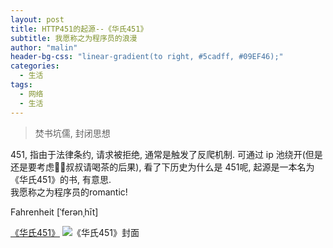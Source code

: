 ```yaml
---
layout: post
title: HTTP451的起源--《华氏451》
subtitle: 我愿称之为程序员的浪漫
author: "malin"
header-bg-css: "linear-gradient(to right, #5cadff, #09EF46);"
categories:
  - 生活
tags:
  - 网络
  - 生活
---
```


> 焚书坑儒, 封闭思想

451, 指由于法律条约, 请求被拒绝, 通常是触发了反爬机制. 可通过 ip 池绕开(但是还是要考虑👮‍♀️叔叔请喝茶的后果), 看了下历史为什么是 451呢, 起源是一本名为《华氏451》的书, 有意思.  
我愿称之为程序员的romantic!  

Fahrenheit [ˈferənˌhīt]  

[《华氏451》](https://zh.wikipedia.org/wiki/%E8%8F%AF%E6%B0%8F451%E5%BA%A6)
![《华氏451》封面](https://zh.wikipedia.org/wiki/File:Fahrenheit_451_1st_ed_cover.jpg)